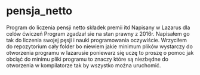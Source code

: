 # pensja_netto
Program do liczenia pensji netto składek premii itd Napisany w Lazarus dla celów ćwiczeń 
Program zgadzał sie na stan prawny z 2016r. 
Napisałem go tak do liczenia swojej pęsji i nauki programowania oczywiście.
Wrzyciłem do repozytorium cały folder bo niewiem jakie minimum plików wystarczy do otworzenia programu w lazarusie
poniewarz się uczę to proszę o pomoc jak obciąć do minimu pliki programu to znaczy które 
są niezbędne do otworzenia w kompilatorze tak by wszystko można uruchomić.
